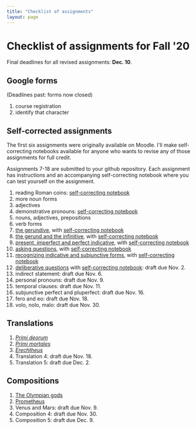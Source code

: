 ```yaml
---
title: "Checklist of assignments"
layout: page
---
```


# Checklist of assignments for Fall '20

Final deadlines for all revised assignments:  **Dec. 10**.

## Google forms

(Deadlines past: forms now closed)

1. course registration
1. identify that character


## Self-corrected assignments

The first six assignments were originally available on Moodle.  I'll make self-correcting notebooks available for anyone who wants to revise any of those assignments for full credit.

Assignments 7-18 are submitted to your github repository.  Each assignment has instructions and an accompanying self-correcting notebook where you can test yourself on the assignment.

1. reading Roman coins:  [self-correcting notebook](https://observablehq.com/@neelsmith/lingua-latina-legenda-unit-1-reading-roman-coins?collection=@neelsmith/l3)
1. more noun forms
1. adjectives
1. demonstrative pronouns: [self-correcting notebook](https://observablehq.com/@neelsmith/lingua-latina-legenda-unit-1-demonstratives?collection=@neelsmith/l3)
1. nouns, adjectives, prepositions
1. verb forms
1. [the gerundive](../assignments/gerundive/exercise/), with  [self-correcting notebook](https://observablehq.com/@neelsmith/lingua-latina-legenda-unit-2-analyze-sentences-using-the-ge?collection=@neelsmith/l3)
1. [the gerund and the infinitive](../assignments/review-verbal-nouns/exercise/), with  [self-correcting notebook](https://observablehq.com/@neelsmith/lingua-latina-legenda-unit-2-analyze-sentences-using-gerun?collection=@neelsmith/l3)
1. [present, imperfect and perfect indicative](../assignments/present-indicative/), with  [self-correcting notebook](https://observablehq.com/@neelsmith/lingua-latina-legenda-unit-2-verb-synopsis?collection=@neelsmith/l3)
1. [asking questions](../assignments/questions/), with [self-correcting notebook](https://observablehq.com/@neelsmith/lingua-latina-legenda-unit-2-statements-to-questions?collection=@neelsmith/l3)
1. [recognizing indicative and subjunctive forms](../assignments/deliberative/), with [self-correcting notebook](https://observablehq.com/@neelsmith/lingua-latina-legenda-unit-3-recognizing-subjunctive-form?collection=@neelsmith/l3)
1. [deliberative questions](../assignments/subjunctive1/) with [self-correcting notebook](https://observablehq.com/@neelsmith/lingua-latina-legenda-unit-3-quiz-yourself-on-deliberative?collection=@neelsmith/l3): draft due Nov. 2.
1. indirect statement:  draft due Nov. 6.
1. personal pronouns:  draft due Nov. 9.
1. temporal clauses:  draft due Nov. 11.
1. subjunctive perfect and pluperfect:  draft due Nov. 16.
1. fero and eo:  draft due Nov. 18.
1. volo, nolo, malo: draft due Nov. 30.


## Translations

1. *[Primi deorum](../assignments/translation1/)*
1. *[Primi mortales](../assignments/translation2/)*
1. *[Erechtheus](../assignments/translation3/)*
1. Translation 4: draft due Nov. 18.
1. Translation 5: draft due Dec. 2.


## Compositions

1. [The Olympian gods](../assignments/composition1/)
1. [Prometheus](../assignments/composition2/)
1. Venus and Mars: draft due Nov. 9.
1. Composition 4: draft due Nov. 30.
1. Composition 5: draft due Dec. 9.
